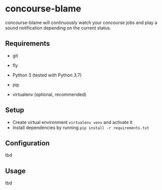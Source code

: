 # concourse-blame

concourse-blame will continuously watch your concourse jobs and play a sound notification depending on the current status.

## Requirements

- git
- fly

- Python 3 (tested with Python 3.7)
- pip
- virtualenv (optional, recommended)

## Setup

- Create virtual environment `virtualenv venv` and activate it
- Install dependencies by running `pip install -r requirements.txt`

## Configuration

tbd

## Usage

tbd